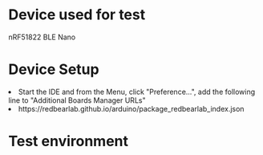 # Device used for test
nRF51822 BLE Nano

# Device Setup
<li>Start the IDE and from the Menu, click "Preference...", add the following line to "Additional Boards Manager URLs"</li>
<li>https://redbearlab.github.io/arduino/package_redbearlab_index.json</li>

# Test environment

